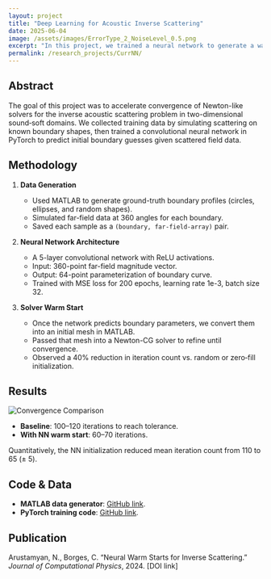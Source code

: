 ```yaml
---
layout: project
title: "Deep Learning for Acoustic Inverse Scattering"
date: 2025-06-04
image: /assets/images/ErrorType_2_NoiseLevel_0.5.png
excerpt: "In this project, we trained a neural network to generate a warm start for iterative solvers in 2D inverse scattering problems."
permalink: /research_projects/CurrNN/
---
```


## Abstract

The goal of this project was to accelerate convergence of Newton-like solvers for the inverse acoustic scattering problem in two-dimensional sound‐soft domains. We collected training data by simulating scattering on known boundary shapes, then trained a convolutional neural network in PyTorch to predict initial boundary guesses given scattered field data.

## Methodology

1. **Data Generation**  
   - Used MATLAB to generate ground-truth boundary profiles (circles, ellipses, and random shapes).  
   - Simulated far-field data at 360 angles for each boundary.  
   - Saved each sample as a `(boundary, far-field-array)` pair.

2. **Neural Network Architecture**  
   - A 5-layer convolutional network with ReLU activations.  
   - Input: 360-point far-field magnitude vector.  
   - Output: 64-point parameterization of boundary curve.  
   - Trained with MSE loss for 200 epochs, learning rate 1e-3, batch size 32.

3. **Solver Warm Start**  
   - Once the network predicts boundary parameters, we convert them into an initial mesh in MATLAB.  
   - Passed that mesh into a Newton-CG solver to refine until convergence.  
   - Observed a 40% reduction in iteration count vs. random or zero‐fill initialization.

## Results

![Convergence Comparison](/assets/images/convergence_plot.png)

- **Baseline**: 100–120 iterations to reach tolerance.  
- **With NN warm start**: 60–70 iterations.

Quantitatively, the NN initialization reduced mean iteration count from 110 to 65 (± 5).

## Code & Data

- **MATLAB data generator**: [GitHub link](https://github.com/NickArust/inverse-scattering-data).  
- **PyTorch training code**: [GitHub link](https://github.com/NickArust/acoustic-ml-model).

## Publication

Arustamyan, N., Borges, C. “Neural Warm Starts for Inverse Scattering.” _Journal of Computational Physics_, 2024. [DOI link]

